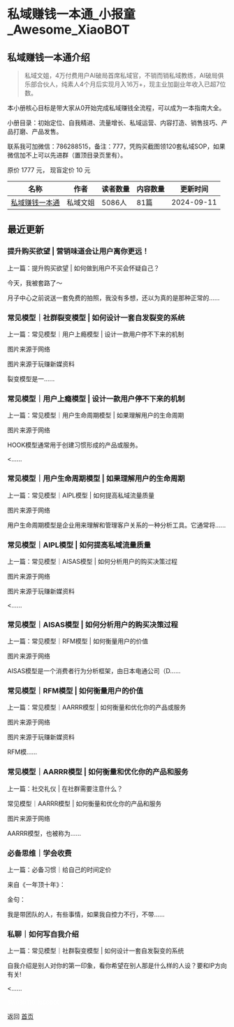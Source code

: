 # 私域赚钱一本通_小报童_Awesome_XiaoBOT

## 私域赚钱一本通介绍
> 私域文姐，4万付费用户AI破局首席私域官，不销而销私域教练，AI破局俱乐部合伙人，纯素人4个月后实现月入16万+，现主业加副业年收入已超7位数。    
    
本小册核心目标是带大家从0开始完成私域赚钱全流程，可以成为一本指南大全。    
    
小册目录：初始定位、自我精进、流量增长、私域运营、内容打造、销售技巧、产品打磨、产品发售。    
    
联系我可加微信：786288515，备注：777，凭购买截图领120套私域SOP，如果微信加不上可以先进群（置顶目录页里有）。    
    
原价 1777 元， 现盲定价 10 元  
  


|名称|作者|读者数量|内容数量|更新时间|
|---|---|---|---|---|
|[私域赚钱一本通](https://xiaobot.net/p/kevin888?refer=0b133df9-27dc-423b-8101-639049001c13)|私域文姐|5086人|81篇|2024-09-11|

## 最近更新
### 提升购买欲望 | 营销味道会让用户离你更远！

上一篇：提升购买欲望 | 如何做到用户不买会怀疑自己？

今天，我被套路了～

月子中心之前说送一套免费的拍照，我没有多想，还以为真的是那种正常的......

### 常见模型｜社群裂变模型 | 如何设计一套自发裂变的系统

上一篇：常见模型｜用户上瘾模型 | 设计一款用户停不下来的机制

图片来源于网络

图片来源于玩赚新媒资料

裂变模型是一......

### 常见模型｜用户上瘾模型 | 设计一款用户停不下来的机制

上一篇：常见模型｜用户生命周期模型 | 如果理解用户的生命周期

图片来源于网络

HOOK模型通常用于创建习惯形成的产品或服务。

<......

### 常见模型｜用户生命周期模型 | 如果理解用户的生命周期

上一篇：常见模型｜AIPL模型 | 如何提高私域流量质量

图片来源于网络

用户生命周期模型是企业用来理解和管理客户关系的一种分析工具。它通常将......

### 常见模型｜AIPL模型 | 如何提高私域流量质量

上一篇：常见模型｜AISAS模型 | 如何分析用户的购买决策过程

图片来源于网络

图片来源于玩赚新媒资料

<......

### 常见模型｜AISAS模型 | 如何分析用户的购买决策过程

上一篇：常见模型｜RFM模型 | 如何衡量用户的价值

图片来源于网络

AISAS模型是一个消费者行为分析框架，由日本电通公司（D......

### 常见模型｜RFM模型 | 如何衡量用户的价值

上一篇：常见模型｜AARRR模型 | 如何衡量和优化你的产品或服务

图片来源于网络

图片来源于玩赚新媒资料

RFM模......

### 常见模型｜AARRR模型 | 如何衡量和优化你的产品和服务

上一篇：社交礼仪 | 在社群需要注意什么？

常见模型｜AARRR模型 | 如何衡量和优化你的产品和服务

图片来源于网络

AARRR模型，也被称为......

### 必备思维｜学会收费

上一篇：必备习惯｜给自己的时间定价

来自《一年顶十年》：

金句：

我是带团队的人，有些事情，如果我自控力不行，不带......

### 私聊｜如何写自我介绍

上一篇：常见模型｜社群裂变模型 | 如何设计一套自发裂变的系统

自我介绍是别人对你的第一印象，看你希望在别人那是什么样的人设？要和IP方向有关!

<......


<a href="https://github.com/Reno9527/awesome-xiaobot" style="color: white; text-decoration: none;">awesome-xiaobot</a>

返回 [首页](../README.md)

